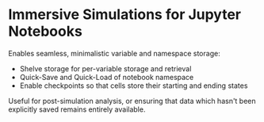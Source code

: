 # Immersive Simulations for Jupyter Notebooks
Enables seamless, minimalistic variable and namespace storage:
  - Shelve storage for per-variable storage and retrieval
  - Quick-Save and Quick-Load of notebook namespace
  - Enable checkpoints so that cells store their starting and ending states

Useful for post-simulation analysis, or ensuring that data
which hasn't been explicitly saved remains entirely available.